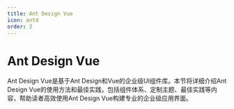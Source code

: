 ```yaml
---
title: Ant Design Vue
icon: antd
order: 2
---
```


# Ant Design Vue

Ant Design Vue是基于Ant Design和Vue的企业级UI组件库。本节将详细介绍Ant Design Vue的使用方法和最佳实践，包括组件体系、定制主题、最佳实践等内容，帮助读者高效使用Ant Design Vue构建专业的企业级应用界面。
